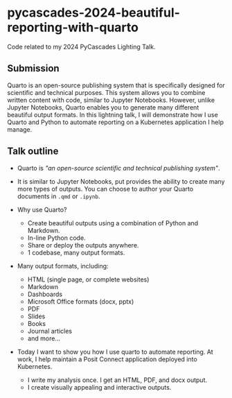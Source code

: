# pycascades-2024-beautiful-reporting-with-quarto

Code related to my 2024 PyCascades Lighting Talk.

## Submission

Quarto is an open-source publishing system that is specifically designed for scientific and technical purposes. This system allows you to combine written content with code, similar to Jupyter Notebooks. However, unlike Jupyter Notebooks, Quarto enables you to generate many different beautiful output formats. In this lightning talk, I will demonstrate how I use Quarto and Python to automate reporting on a Kubernetes application I help manage.

## Talk outline

- Quarto is *"an open-source scientific and technical publishing system"*.

- It is similar to Jupyter Notebooks, put provides the ability to create many more types of outputs. You can choose to author your Quarto documents in `.qmd` or `.ipynb`.

- Why use Quarto?

  - Create beautiful outputs using a combination of Python and Markdown.
  - In-line Python code.
  - Share or deploy the outputs anywhere.
  - 1 codebase, many output formats.

- Many output formats, including:

  - HTML (single page, or complete websites)
  - Markdown
  - Dashboards
  - Microsoft Office formats (docx, pptx)
  - PDF
  - Slides
  - Books
  - Journal articles
  - and more...

- Today I want to show you how I use quarto to automate reporting. At work, I help maintain a Posit Connect application deployed into Kubernetes.

  - I write my analysis once. I get an HTML, PDF, and docx output.
  - I create visually appealing and interactive outputs.